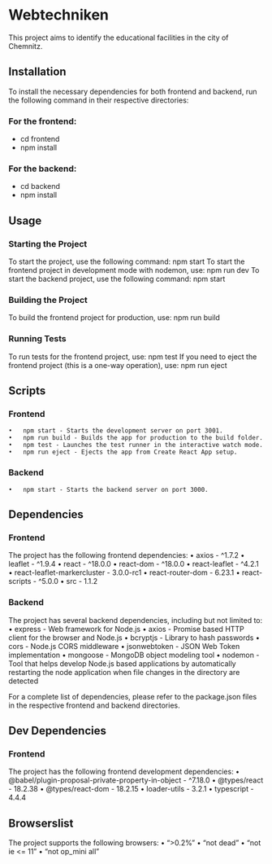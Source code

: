 # Webtechniken
This project aims to identify the educational facilities in the city of Chemnitz.


## Installation
To install the necessary dependencies for both frontend and backend, run the following command in their respective directories:

### For the frontend:
- cd frontend
- npm install

### For the backend:
- cd backend
- npm install


## Usage

### Starting the Project
To start the project, use the following command: npm start
To start the frontend project in development mode with nodemon, use: npm run dev
To start the backend project, use the following command: npm start

### Building the Project
To build the frontend project for production, use: npm run build

### Running Tests
To run tests for the frontend project, use: npm test
If you need to eject the frontend project (this is a one-way operation), use: npm run eject


## Scripts

### Frontend
	•	npm start - Starts the development server on port 3001.
	•	npm run build - Builds the app for production to the build folder.
	•	npm test - Launches the test runner in the interactive watch mode.
	•	npm run eject - Ejects the app from Create React App setup.

### Backend
	•	npm start - Starts the backend server on port 3000.


## Dependencies
### Frontend
The project has the following frontend dependencies:
	•	axios - ^1.7.2
	•	leaflet - ^1.9.4
	•	react - ^18.0.0
	•	react-dom - ^18.0.0
	•	react-leaflet - ^4.2.1
	•	react-leaflet-markercluster - 3.0.0-rc1
	•	react-router-dom - 6.23.1
	•	react-scripts - ^5.0.0
	•	src - 1.1.2

### Backend
The project has several backend dependencies, including but not limited to:
	•	express - Web framework for Node.js
	•	axios - Promise based HTTP client for the browser and Node.js
	•	bcryptjs - Library to hash passwords
	•	cors - Node.js CORS middleware
	•	jsonwebtoken - JSON Web Token implementation
	•	mongoose - MongoDB object modeling tool
	•	nodemon - Tool that helps develop Node.js based applications by automatically restarting the node application when file changes in the directory are detected

For a complete list of dependencies, please refer to the package.json files in the respective frontend and backend directories.


## Dev Dependencies

### Frontend
The project has the following frontend development dependencies:
	•	@babel/plugin-proposal-private-property-in-object - ^7.18.0
	•	@types/react - 18.2.38
	•	@types/react-dom - 18.2.15
	•	loader-utils - 3.2.1
	•	typescript - 4.4.4

## Browserslist
The project supports the following browsers:
	•	“>0.2%”
	•	“not dead”
	•	“not ie <= 11”
	•	“not op_mini all”
